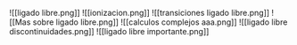 ![[ligado libre.png]]
![[ionizacion.png]]
![[transiciones ligado libre.png]]
![[Mas sobre ligado libre.png]]
![[calculos complejos aaa.png]]
![[ligado libre discontinuidades.png]]
![[ligado libre importante.png]]